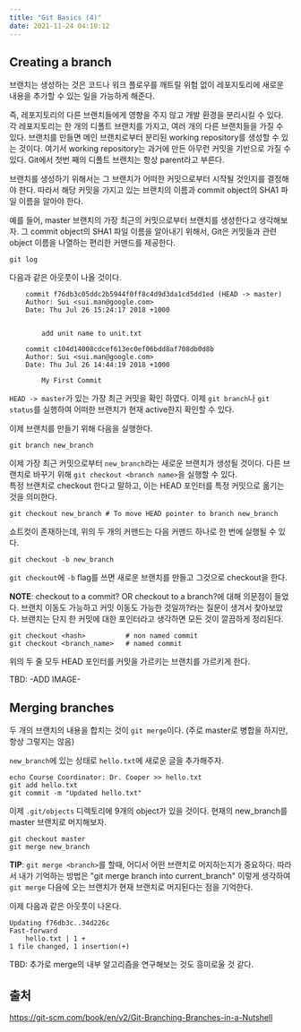 ```yaml
---
title: "Git Basics (4)"
date: 2021-11-24 04:10:12
---
```


## Creating a branch
브랜치는 생성하는 것은 코드나 워크 플로우를 깨트릴 위험 없이 레포지토리에 새로운 내용을 추가할 수 있는 일을 가능하게 해준다.

즉, 레포지토리의 다른 브랜치들에게 영향을 주지 않고 개발 환경을 분리시킬 수 있다. 각 레포지토리는 한 개의 디폴트 브랜치를 가지고, 여러 개의 다른 브랜치들을 가질 수 있다. 브랜치를 만들면 메인 브랜치로부터 분리된 working repository를 생성할 수 있는 것이다. 여기서 working repository는 과거에 만든 아무런 커밋을 기반으로 가질 수 있다. Git에서 첫번 째의 디폴트 브랜치는 항상 parent라고 부른다.

브랜치를 생성하기 위해서는 그 브랜치가 어떠한 커밋으로부터 시작될 것인지를 결정해야 한다. 따라서 해당 커밋을 가지고 있는 브랜치의 이름과 commit object의 SHA1 파일 이름을 알아야 한다.

예를 들어, master 브랜치의 가장 최근의 커밋으로부터 브랜치를 생성한다고 생각해보자. 그 commit object의 SHA1 파일 이름을 알아내기 위해서, Git은 커밋들과 관련 object 이름을 나열하는 편리한 커맨드를 제공한다.

```
git log
```

다음과 같은 아웃풋이 나올 것이다.

```
    commit f76db3c05ddc2b5944f0ff8c4d9d3da1cd5dd1ed (HEAD -> master) 
    Author: Sui <sui.man@google.com>
    Date: Thu Jul 26 15:24:17 2018 +1000 


        add unit name to unit.txt 

    commit c104d14008cdcef613ec0ef06bdd8af708db0d8b
    Author: Sui <sui.man@google.com>
    Date: Thu Jul 26 14:44:19 2018 +1000 

        My First Commit 
```

`HEAD -> master`가 있는 가장 최근 커밋을 확인 하였다. 이제 `git branch`나 `git status`를 실행하여 어떠한 브랜치가 현재 active한지 확인할 수 있다.

이제 브랜치를 만들기 위해 다음을 실행한다.

```
git branch new_branch
```

이제 가장 최근 커밋으로부터 `new_branch`라는 새로운 브랜치가 생성될 것이다. 다른 브랜치로 바꾸기 위해 `git checkout <branch name>`을 실행할 수 있다.<br>
특정 브랜치로 checkout 한다고 말하고, 이는 HEAD 포인터를 특정 커밋으로 옮기는 것을 의미한다.

```
git checkout new_branch # To move HEAD pointer to branch new_branch
```

쇼트컷이 존재하는데, 위의 두 개의 커맨드는 다음 커맨드 하나로 한 번에 실행될 수 있다.

```
git checkout -b new_branch
```

`git checkout`에 `-b` flag를 쓰면 새로운 브랜치를 만들고 그것으로 checkout을 한다.

**NOTE**: checkout to a commit? OR checkout to a branch?에 대해 의문점이 들었다. 브랜치 이동도 가능하고 커밋 이동도 가능한 것일까?라는 질문이 생겨서 찾아보았다. 브랜치는 단지 한 커밋에 대한 포인터라고 생각하면 모든 것이 깔끔하게 정리된다.

```
git checkout <hash>          # non named commit
git checkout <branch_name>   # named commit
```

위의 두 줄 모두 HEAD 포인터를 커밋을 가르키는 브랜치를 가르키게 한다.

TBD: -ADD IMAGE-


## Merging branches
두 개의 브랜치의 내용을 합치는 것이 `git merge`이다. (주로 master로 병합을 하지만, 항상 그렇지는 않음)

`new_branch`에 있는 상태로 `hello.txt`에 새로운 글을 추가해주자.

```
echo Course Coordinator: Dr. Cooper >> hello.txt
git add hello.txt
git commit -m "Updated hello.txt"
```

이제 `.git/objects` 디렉토리에 9개의 object가 있을 것이다.
현재의 new_branch를 master 브랜치로 머지해보자.

```
git checkout master
git merge new_branch
```

**TIP**: `git merge <branch>`를 할때, 어디서 어떤 브랜치로 머지하는지가 중요하다. 따라서 내가 기억하는 방법은 "git merge branch into current_branch" 이렇게 생각하여 `git merge` 다음에 오는 브랜치가 현재 브랜치로 머지된다는 점을 기억한다.

이제 다음과 같은 아웃풋이 나온다.

```
Updating f76db3c..34d226c
Fast-forward
    hello.txt | 1 +
1 file changed, 1 insertion(+)
```

TBD: 추가로 merge의 내부 알고리즘을 연구해보는 것도 흥미로울 것 같다.

## 출처
https://git-scm.com/book/en/v2/Git-Branching-Branches-in-a-Nutshell
